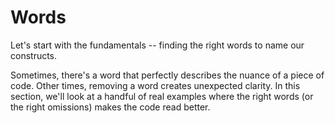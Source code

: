 # Words

Let's start with the fundamentals -- finding the right words to name our constructs.

Sometimes, there's a word that perfectly describes the nuance of a piece of code. Other times, removing a word creates unexpected clarity. In this section, we'll look at a handful of real examples where the right words (or the right omissions) makes the code read better.

